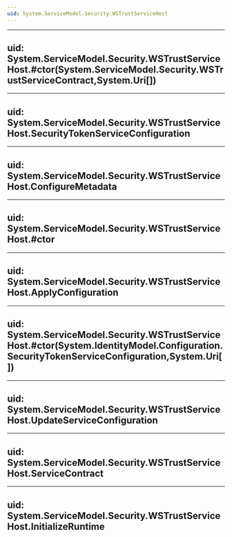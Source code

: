 ```yaml
---
uid: System.ServiceModel.Security.WSTrustServiceHost
---
```


---
uid: System.ServiceModel.Security.WSTrustServiceHost.#ctor(System.ServiceModel.Security.WSTrustServiceContract,System.Uri[])
---

---
uid: System.ServiceModel.Security.WSTrustServiceHost.SecurityTokenServiceConfiguration
---

---
uid: System.ServiceModel.Security.WSTrustServiceHost.ConfigureMetadata
---

---
uid: System.ServiceModel.Security.WSTrustServiceHost.#ctor
---

---
uid: System.ServiceModel.Security.WSTrustServiceHost.ApplyConfiguration
---

---
uid: System.ServiceModel.Security.WSTrustServiceHost.#ctor(System.IdentityModel.Configuration.SecurityTokenServiceConfiguration,System.Uri[])
---

---
uid: System.ServiceModel.Security.WSTrustServiceHost.UpdateServiceConfiguration
---

---
uid: System.ServiceModel.Security.WSTrustServiceHost.ServiceContract
---

---
uid: System.ServiceModel.Security.WSTrustServiceHost.InitializeRuntime
---
